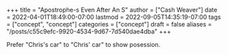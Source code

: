 +++
title = "Apostrophe-s Even After An S"
author = ["Cash Weaver"]
date = 2022-04-01T18:49:00-07:00
lastmod = 2022-09-05T14:35:19-07:00
tags = ["concept", "concept"]
categories = ["concept"]
draft = false
aliases = "/posts/c55c9efc-9920-4534-9d67-7d540dae4dba"
+++

Prefer "Chris's car" to "Chris' car" to show posession.

